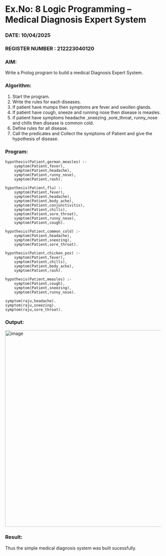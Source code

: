 # Ex.No: 8  Logic Programming –  Medical Diagnosis Expert System
### DATE: 10/04/2025                                                                        
### REGISTER NUMBER : 212223040120
### AIM: 
Write a Prolog program to build a medical Diagnosis Expert System.
###  Algorithm:
1. Start the program.
2. Write the rules for each diseases.
3. If patient have mumps then symptoms are fever and swollen glands.
4. If patient have cough, sneeze and running nose then disease is measles.
5. if patient have symptoms headache ,sneezing ,sore_throat, runny_nose and  chills then disease is common cold.
6. Define rules for all disease.
7. Call the predicates and Collect the symptoms of Patient and give the hypothesis of disease.
        

### Program:
```
hypothesis(Patient,german_measles) :-
    symptom(Patient,fever),
    symptom(Patient,headache),
    symptom(Patient,runny_nose),
    symptom(Patient,rash).

hypothesis(Patient,flu) :-
    symptom(Patient,fever),
    symptom(Patient,headache),
    symptom(Patient,body_ache),
    symptom(Patient,conjunctivitis),
    symptom(Patient,chills),
    symptom(Patient,sore_throat),
    symptom(Patient,runny_nose),
    symptom(Patient,cough).

hypothesis(Patient,common_cold) :-
    symptom(Patient,headache),
    symptom(Patient,sneezing),
    symptom(Patient,sore_throat).

hypothesis(Patient,chicken_pox) :-
    symptom(Patient,fever),
    symptom(Patient,chills),
    symptom(Patient,body_ache),
    symptom(Patient,rash).

hypothesis(Patient,measles) :-
    symptom(Patient,cough),
    symptom(Patient,sneezing),
    symptom(Patient,runny_nose).

symptom(raju,headache).
symptom(raju,sneezing).
symptom(raju,sore_throat).

```


### Output:
<img width="909" height="633" alt="image" src="https://github.com/user-attachments/assets/16bc900d-6db6-49a3-b6e1-052bd1cf3abf" />


### Result:
Thus the simple medical diagnosis system was built sucessfully.
